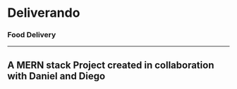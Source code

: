 # Deliverando
### Food Delivery 
---
## A MERN stack Project created in collaboration with Daniel and Diego 



